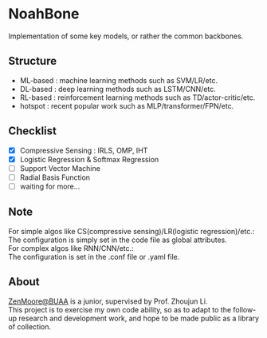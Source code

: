 # NoahBone
Implementation of some key models, or rather the common backbones.

## Structure
- ML-based : machine learning methods such as SVM/LR/etc.
- DL-based : deep learning methods such as LSTM/CNN/etc.
- RL-based : reinforcement learning methods such as TD/actor-critic/etc.
- hotspot : recent popular work such as MLP/transformer/FPN/etc.

## Checklist
- [x] Compressive Sensing : IRLS, OMP, IHT
- [x] Logistic Regression & Softmax Regression
- [ ] Support Vector Machine
- [ ] Radial Basis Function
- [ ] waiting for more...

## Note
For simple algos like CS(compressive sensing)/LR(logistic regression)/etc.:\
The configuration is simply set in the code file as global attributes.\
For complex algos like RNN/CNN/etc.:\
The configuration is set in the .conf file or .yaml file.

## About
[ZenMoore@BUAA](https://github.com/ZenMoore) is a junior, supervised by Prof. Zhoujun Li.<br>
This project is to exercise my own code ability, so as to adapt to the follow-up research and development work, and hope to be made public as a library of collection.